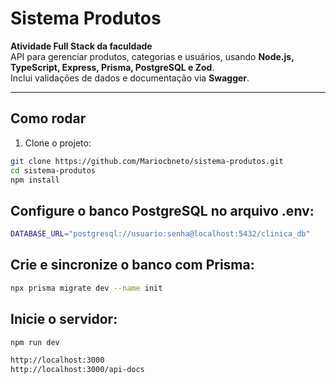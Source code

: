 # Sistema Produtos

**Atividade Full Stack da faculdade**  
API para gerenciar produtos, categorias e usuários, usando **Node.js, TypeScript, Express, Prisma, PostgreSQL e Zod**.  
Inclui validações de dados e documentação via **Swagger**.

---

## Como rodar

1. Clone o projeto:
```bash
git clone https://github.com/Mariocbneto/sistema-produtos.git
cd sistema-produtos
npm install
````

## Configure o banco PostgreSQL no arquivo .env:
```bash
DATABASE_URL="postgresql://usuario:senha@localhost:5432/clinica_db"
````
## Crie e sincronize o banco com Prisma:
```bash
npx prisma migrate dev --name init
````
## Inicie o servidor:
```bash
npm run dev

http://localhost:3000
http://localhost:3000/api-docs
````

